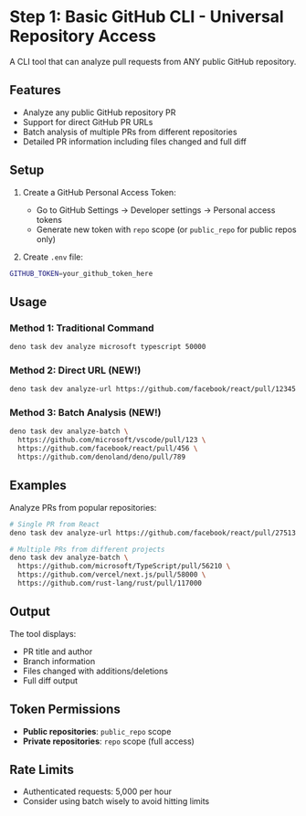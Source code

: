 # Step 1: Basic GitHub CLI - Universal Repository Access

A CLI tool that can analyze pull requests from ANY public GitHub repository.

## Features

- Analyze any public GitHub repository PR
- Support for direct GitHub PR URLs
- Batch analysis of multiple PRs from different repositories
- Detailed PR information including files changed and full diff

## Setup

1. Create a GitHub Personal Access Token:
   - Go to GitHub Settings → Developer settings → Personal access tokens
   - Generate new token with `repo` scope (or `public_repo` for public repos only)

2. Create `.env` file:
```bash
GITHUB_TOKEN=your_github_token_here
```

## Usage

### Method 1: Traditional Command
```bash
deno task dev analyze microsoft typescript 50000
```

### Method 2: Direct URL (NEW!)
```bash
deno task dev analyze-url https://github.com/facebook/react/pull/12345
```

### Method 3: Batch Analysis (NEW!)
```bash
deno task dev analyze-batch \
  https://github.com/microsoft/vscode/pull/123 \
  https://github.com/facebook/react/pull/456 \
  https://github.com/denoland/deno/pull/789
```

## Examples

Analyze PRs from popular repositories:
```bash
# Single PR from React
deno task dev analyze-url https://github.com/facebook/react/pull/27513

# Multiple PRs from different projects
deno task dev analyze-batch \
  https://github.com/microsoft/TypeScript/pull/56210 \
  https://github.com/vercel/next.js/pull/58000 \
  https://github.com/rust-lang/rust/pull/117000
```

## Output

The tool displays:
- PR title and author
- Branch information
- Files changed with additions/deletions
- Full diff output

## Token Permissions

- **Public repositories**: `public_repo` scope
- **Private repositories**: `repo` scope (full access)

## Rate Limits

- Authenticated requests: 5,000 per hour
- Consider using batch wisely to avoid hitting limits